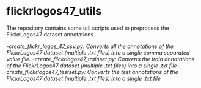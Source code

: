 # flickrlogos47_utils
The repository contains some util scripts used to preprocess the FlickrLogos47 dataset annotations.

*-create_flickr_logos_47_csv.py: Converts all the annotations of the FlickrLogos47 dataset (multiple .txt files) into a single comma separated value file.
-create_flickrlogos47_trainset.py: Converts the train annotations of the FlickrLogos47 dataset (multiple .txt files) into a single .txt file
-create_flickrlogos47_testset.py: Converts the test annotations of the FlickrLogos47 dataset (multiple .txt files) into a single .txt file*
